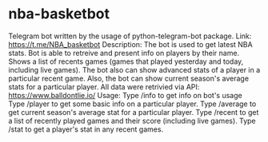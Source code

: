 # nba-basketbot
Telegram bot written by the usage of python-telegram-bot package. 
Link: https://t.me/NBA_basketbot 
Description: 
The bot is used to get latest NBA stats. Bot is able to retreive and present info on players by their name. 
Shows a list of recents games (games that played yesterday and today, including live games). 
The bot also can show advanced stats of a player in a particular recent game. 
Also, the bot can show current season's average stats for a particular player. 
All data were retrivied via API: https://www.balldontlie.io/ 
Usage: 
Type /info to get info on bot's usage 
Type /player to get some basic info on a particular player. 
Type /average to get current season's average stat for a particular player. 
Type /recent to get a list of recently played games and their score (including live games). 
Type /stat to get a player's stat in any recent games.
